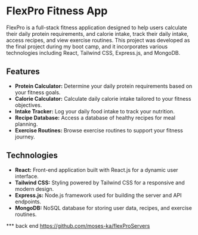 
# FlexPro Fitness App

FlexPro is a full-stack fitness application designed to help users calculate their daily protein requirements, and calorie intake, track their daily intake, access recipes, and view exercise routines. This project was developed as the final project during my boot camp, and it incorporates various technologies including React, Tailwind CSS, Express.js, and MongoDB.



## Features

- **Protein Calculator:** Determine your daily protein requirements based on your fitness goals.
- **Calorie Calculator:** Calculate daily calorie intake tailored to your fitness objectives.
- **Intake Tracker:** Log your daily food intake to track your nutrition.
- **Recipe Database:** Access a database of healthy recipes for meal planning.
- **Exercise Routines:** Browse exercise routines to support your fitness journey.

## Technologies

- **React:** Front-end application built with React.js for a dynamic user interface.
- **Tailwind CSS:** Styling powered by Tailwind CSS for a responsive and modern design.
- **Express.js:** Node.js framework used for building the server and API endpoints.
- **MongoDB:** NoSQL database for storing user data, recipes, and exercise routines.


*** back end 
https://github.com/moses-ka/flexProServers



